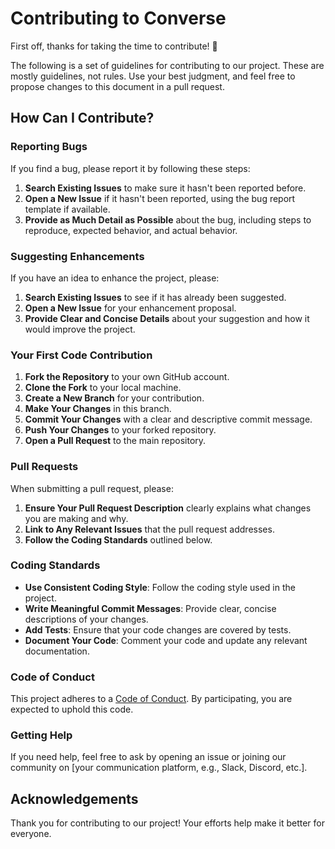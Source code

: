 # Contributing to Converse

First off, thanks for taking the time to contribute! 🎉

The following is a set of guidelines for contributing to our project. These are mostly guidelines, not rules. Use your best judgment, and feel free to propose changes to this document in a pull request.

## How Can I Contribute?

### Reporting Bugs

If you find a bug, please report it by following these steps:

1. **Search Existing Issues** to make sure it hasn't been reported before.
2. **Open a New Issue** if it hasn't been reported, using the bug report template if available.
3. **Provide as Much Detail as Possible** about the bug, including steps to reproduce, expected behavior, and actual behavior.

### Suggesting Enhancements

If you have an idea to enhance the project, please:

1. **Search Existing Issues** to see if it has already been suggested.
2. **Open a New Issue** for your enhancement proposal.
3. **Provide Clear and Concise Details** about your suggestion and how it would improve the project.

### Your First Code Contribution

1. **Fork the Repository** to your own GitHub account.
2. **Clone the Fork** to your local machine.
3. **Create a New Branch** for your contribution.
4. **Make Your Changes** in this branch.
5. **Commit Your Changes** with a clear and descriptive commit message.
6. **Push Your Changes** to your forked repository.
7. **Open a Pull Request** to the main repository.

### Pull Requests

When submitting a pull request, please:

1. **Ensure Your Pull Request Description** clearly explains what changes you are making and why.
2. **Link to Any Relevant Issues** that the pull request addresses.
3. **Follow the Coding Standards** outlined below.

### Coding Standards

- **Use Consistent Coding Style**: Follow the coding style used in the project.
- **Write Meaningful Commit Messages**: Provide clear, concise descriptions of your changes.
- **Add Tests**: Ensure that your code changes are covered by tests.
- **Document Your Code**: Comment your code and update any relevant documentation.

### Code of Conduct

This project adheres to a [Code of Conduct](CODE_OF_CONDUCT.md). By participating, you are expected to uphold this code.

### Getting Help

If you need help, feel free to ask by opening an issue or joining our community on [your communication platform, e.g., Slack, Discord, etc.].

## Acknowledgements

Thank you for contributing to our project! Your efforts help make it better for everyone.

